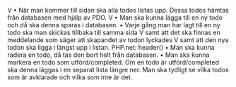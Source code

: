 V •	När man kommer till sidan ska alla todos listas upp. Dessa todos hämtas från databasen med hjälp av PDO. 
V •	Man ska kunna lägga till en ny todo och då ska denna sparas i databasen. 
•	Varje gång man har lagt till en ny todo ska man skickas tillbaka till samma sida V samt att det ska finnas en meddelande som säger att skapandet av todon lyckades V samt att den nya todon ska ligga i längst upp i listan. PHP.net: header() 
•	Man ska kunna radera en todo, då tas den bort helt från databasen. 
•	Man ska kunna markera en todo som utförd/completed. Om en todo är utförd/completed ska denna läggas i en separat lista längre ner. Man ska tydligt se vilka todos som är avklarade och vilka som inte är det.
